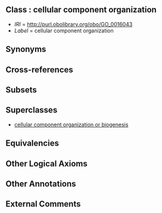 
## Class : cellular component organization

 * *IRI* = http://purl.obolibrary.org/obo/GO_0016043
 * *Label* = cellular component organization

## Synonyms


## Cross-references


## Subsets


## Superclasses

 * [cellular component organization or biogenesis](../../GO/40/GO_0071840.md)

## Equivalencies


## Other Logical Axioms


## Other Annotations


## External Comments

